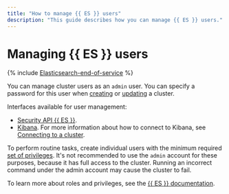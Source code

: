 ```yaml
---
title: "How to manage {{ ES }} users"
description: "This guide describes how you can manage {{ ES }} users."
---
```


# Managing {{ ES }} users

{% include [Elasticsearch-end-of-service](../../_includes/mdb/mes/note-end-of-service.md) %}

You can manage cluster users as an `admin` user. You can specify a password for this user when [creating](cluster-create.md#create-cluster) or [updating](cluster-update.md#change-admin-password) a cluster.

Interfaces available for user management:
- [Security API {{ ES }}](https://www.elastic.co/guide/en/elasticsearch/reference/current/security-api.html#security-user-apis).
- [Kibana](https://www.elastic.co/guide/en/kibana/current/xpack-security.html#_users_2). For more information about how to connect to Kibana, see [Connecting to a cluster](cluster-connect.md).

To perform routine tasks, create individual users with the minimum required [set of privileges](https://www.elastic.co/guide/en/elasticsearch/reference/current/security-privileges.html). It's not recommended to use the `admin` account for these purposes, because it has full access to the cluster. Running an incorrect command under the admin account may cause the cluster to fail.

To learn more about roles and privileges, see the [{{ ES }} documentation](https://www.elastic.co/guide/en/elasticsearch/reference/current/authorization.html).

